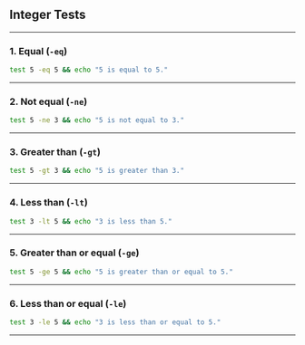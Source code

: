 ## Integer Tests

---

### 1. **Equal (`-eq`)**

```bash
test 5 -eq 5 && echo "5 is equal to 5."
```

---

### 2. **Not equal (`-ne`)**

```bash
test 5 -ne 3 && echo "5 is not equal to 3."
```

---

### 3. **Greater than (`-gt`)**

```bash
test 5 -gt 3 && echo "5 is greater than 3."
```

---

### 4. **Less than (`-lt`)**

```bash
test 3 -lt 5 && echo "3 is less than 5."
```

---

### 5. **Greater than or equal (`-ge`)**

```bash
test 5 -ge 5 && echo "5 is greater than or equal to 5."
```

---

### 6. **Less than or equal (`-le`)**

```bash
test 3 -le 5 && echo "3 is less than or equal to 5."
```

---


